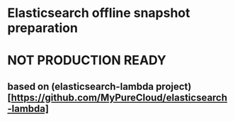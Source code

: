 # Elasticsearch offline snapshot preparation 

# NOT PRODUCTION READY

## based on (elasticsearch-lambda project)[https://github.com/MyPureCloud/elasticsearch-lambda]
